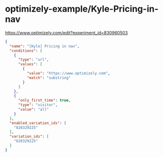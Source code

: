 optimizely-example/Kyle-Pricing-in-nav
=====================================

https://www.optimizely.com/edit?experiment_id=830960503

```json
{
  "name": "[Kyle] Pricing in nav",
  "conditions": [
    {
      "type": "url",
      "values": [
        {
          "value": "https://www.optimizely.com",
          "match": "substring"
        }
      ]
    },
    {
      "only_first_time": true,
      "type": "visitor",
      "value": "all"
    }
  ],
  "enabled_variation_ids": [
    "828329225"
  ],
  "variation_ids": [
    "828329225"
  ]
}
```